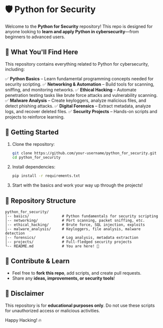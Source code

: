 # 🛡️ Python for Security

Welcome to the **Python for Security** repository! This repo is designed for anyone looking to **learn and apply Python in cybersecurity**—from beginners to advanced users.

## 📌 What You'll Find Here
This repository contains everything related to Python for cybersecurity, including:

✅ **Python Basics** – Learn fundamental programming concepts needed for security scripting.
✅ **Networking & Automation** – Build tools for scanning, sniffing, and monitoring networks.
✅ **Ethical Hacking** – Automate penetration testing tasks like brute force attacks and vulnerability scanning.
✅ **Malware Analysis** – Create keyloggers, analyze malicious files, and detect phishing attacks.
✅ **Digital Forensics** – Extract metadata, analyze logs, and recover deleted files.
✅ **Security Projects** – Hands-on scripts and projects to reinforce learning.

## 🚀 Getting Started
1. Clone the repository:
   ```sh
   git clone https://github.com/your-username/python_for_security.git
   cd python_for_security
   ```
2. Install dependencies:
   ```sh
   pip install -r requirements.txt
   ```
3. Start with the basics and work your way up through the projects!

## 📂 Repository Structure
```
python_for_security/
│-- basics/               # Python fundamentals for security scripting
│-- networking/           # Port scanning, packet sniffing, etc.
│-- ethical_hacking/      # Brute force, SQL injection, exploits
│-- malware_analysis/     # Keyloggers, file analysis, malware detection
│-- forensics/            # Log analysis, metadata extraction
│-- projects/             # Full-fledged security projects
└-- README.md             # You are here! 📖
```

## 🎯 Contribute & Learn
- Feel free to **fork this repo**, add scripts, and create pull requests.
- Share any **ideas, improvements, or security tools**!

## 📢 Disclaimer
This repository is for **educational purposes only**. Do not use these scripts for unauthorized access or malicious activities.

Happy Hacking! 🔥
